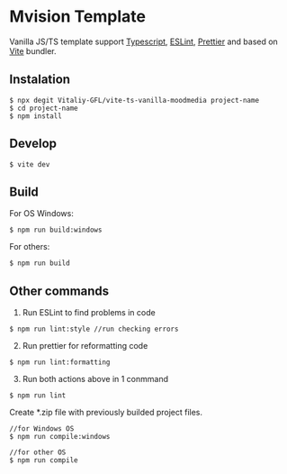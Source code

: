 # Mvision Template

Vanilla JS/TS template support [Typescript](https://www.typescriptlang.org), [ESLint](https://eslint.org), [Prettier](https://prettier.io) and based on [Vite](https://vitejs.dev) bundler.

## Instalation

```
$ npx degit Vitaliy-GFL/vite-ts-vanilla-moodmedia project-name
$ cd project-name
$ npm install
```

## Develop
```
$ vite dev
```

## Build
For OS Windows:
```
$ npm run build:windows
```
For others:
```
$ npm run build
```

## Other commands
1. Run ESLint to find problems in code
```
$ npm run lint:style //run checking errors
```
2. Run prettier for reformatting code
```
$ npm run lint:formatting
```
3. Run both actions above in 1 conmmand
```
$ npm run lint
```

Create *.zip file with previously builded project files.
```
//for Windows OS
$ npm run compile:windows

//for other OS
$ npm run compile
```